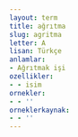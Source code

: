 ```yaml
---
layout: term
title: ağrıtma
slug: agritma
letter: A
lisan: Türkçe
anlamlar:
- Ağrıtmak işi
ozellikler:
- - isim
ornekler:
- - ''
orneklerkaynak:
- - ''
---
```

